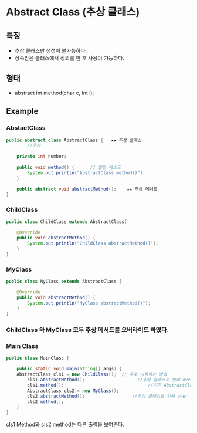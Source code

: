 # Abstract Class (추상 클래스)

## 특징
- 추상 클래스만 생성이 불가능하다.
- 상속받은 클래스에서 정의를 한 후 사용이 가능하다.

## 형태
- abstract int method(char c, int i);

## Example
### AbstactClass
```java
public abstract class AbstractClass {   ★★ 추상 클래스
		//추상
	
	private int number;
	
	public void method() {		// 일반 메소드
		System.out.println("AbstractClass method()");
	}
	
	public abstract void abstractMethod();    ★★ 추상 메서드
}
```
### ChildClass
```java
public class ChildClass extends AbstractClass{

	@Override
	public void abstractMethod() {   
		System.out.println("ChildClass abstractMethod()");
	}
}
```

### MyClass
```java
public class MyClass extends AbstractClass {

	@Override
	public void abstractMethod() {
		System.out.println("MyClass abstractMethod()");
	}
}
```
### ChildClass 와 MyClass 모두 추상 메서드를 오버라이드 하였다. 

### Main Class
```java
public class MainClass {

	public static void main(String[] args) {
    AbstractClass cls1 = new ChildClass();  // 주로 사용하는 방법
		cls1.abstractMethod();			          //추상 클래스로 인해 over ride되어 "ChildClass abstractMethod()"으로 출력
		cls1.method();					              //기존 AbstractClass에 선언하였던 method로 출력
		AbstractClass cls2 = new MyClass();
		cls2.abstractMethod();		          	//추상 클래스로 인해 over ride되어 "MyClass abstractMethod()"으로 출력
		cls2.method();
	}
}
```
cls1 Method와 cls2 method는 다른 출력을 보여준다.
